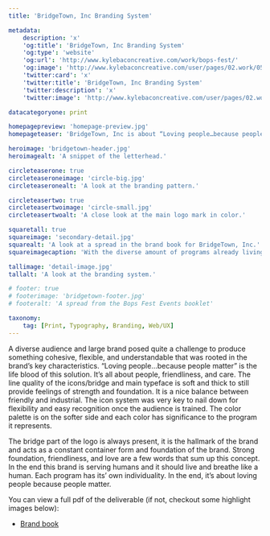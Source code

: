 ```yaml
---
title: 'BridgeTown, Inc Branding System'

metadata:
    description: 'x'
    'og:title': 'BridgeTown, Inc Branding System'
    'og:type': 'website'
    'og:url': 'http://www.kylebaconcreative.com/work/bops-fest/'
    'og:image': 'http://www.kylebaconcreative.com/user/pages/02.work/05.bridgetown-inc/homepage-preview.jpg'
    'twitter:card': 'x'
    'twitter:title': 'BridgeTown, Inc Branding System'
    'twitter:description': 'x'
    'twitter:image': 'http://www.kylebaconcreative.com/user/pages/02.work/05.bridgetown-inc/homepage-preview.jpg'

datacategoryone: print

homepagepreview: 'homepage-preview.jpg'
homepageteaser: 'BridgeTown, Inc is about “Loving people…because people matter” and this branding system was created to support them in what they do. They needed a tight, yet friendly set of marks that are easy to understand and use.'

heroimage: 'bridgetown-header.jpg'
heroimagealt: 'A snippet of the letterhead.'

circleteaserone: true
circleteaseroneimage: 'circle-big.jpg'
circleteaseronealt: 'A look at the branding pattern.'

circleteasertwo: true
circleteasertwoimage: 'circle-small.jpg'
circleteasertwoalt: 'A close look at the main logo mark in color.'

squaretall: true
squareimage: 'secondary-detail.jpg'
squarealt: 'A look at a spread in the brand book for BridgeTown, Inc.'
squareimagecaption: 'With the diverse amount of programs already living under BridgeTown, Inc, there needed to be a cohesive and dynamic vehicle that could handle the existing mother brand and what the future could hold. The icon system and main mark is built off of the same proportions of the modified typeface. The color palette has room to grow when then brand needs to grow. The patterning you will see later can be adjusted to include the new iconography of new programs and likewise, the color palette pattern can be expanded as well. Simplicity is key with the amount of content that already exists. Simple and timeless with room to grow.'

tallimage: 'detail-image.jpg'
tallalt: 'A look at the branding system.'

# footer: true
# footerimage: 'bridgetown-footer.jpg'
# footeralt: 'A spread from the Bops Fest Events booklet'

taxonomy:
    tag: [Print, Typography, Branding, Web/UX]
---
```

A diverse audience and large brand posed quite a challenge to produce something cohesive, flexible, and understandable that was rooted in the brand’s key characteristics. “Loving people…because people matter” is the life blood of this solution. It’s all about people, friendliness, and care. The line quality of the icons/bridge and main typeface is soft and thick to still provide feelings of strength and foundation. It is a nice balance between friendly and industrial. The icon system was very key to nail down for flexibility and easy recognition once the audience is trained. The color palette is on the softer side and each color has significance to the program it represents.

The bridge part of the logo is always present, it is the hallmark of the brand and acts as a constant container form and foundation of the brand. Strong foundation, friendliness, and love are a few words that sum up this concept. In the end this brand is serving humans and it should live and breathe like a human. Each program has its’ own individuality. In the end, it’s about loving people because people matter.

You can view a full pdf of the deliverable (if not, checkout some highlight images below):
* [Brand book](bridgetown-inc-brand-book-rev-1-03.pdf)
